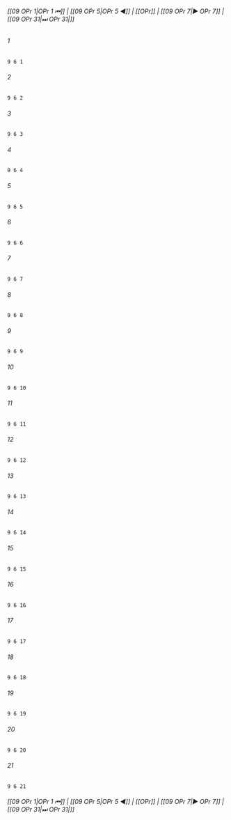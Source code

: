 
###### [[09 OPr 1|OPr 1 ⏮]] | [[09 OPr 5|OPr 5 ◀]] | [[OPr]] | [[09 OPr 7|▶ OPr 7]] | [[09 OPr 31|⏭ OPr 31|]]

###### 1
``` verse
9 6 1 
```
###### 2
``` verse
9 6 2 
```
###### 3
``` verse
9 6 3 
```
###### 4
``` verse
9 6 4 
```
###### 5
``` verse
9 6 5 
```
###### 6
``` verse
9 6 6 
```
###### 7
``` verse
9 6 7 
```
###### 8
``` verse
9 6 8 
```
###### 9
``` verse
9 6 9 
```
###### 10
``` verse
9 6 10 
```
###### 11
``` verse
9 6 11 
```
###### 12
``` verse
9 6 12 
```
###### 13
``` verse
9 6 13 
```
###### 14
``` verse
9 6 14 
```
###### 15
``` verse
9 6 15 
```
###### 16
``` verse
9 6 16 
```
###### 17
``` verse
9 6 17 
```
###### 18
``` verse
9 6 18 
```
###### 19
``` verse
9 6 19 
```
###### 20
``` verse
9 6 20 
```
###### 21
``` verse
9 6 21 
```

###### [[09 OPr 1|OPr 1 ⏮]] | [[09 OPr 5|OPr 5 ◀]] | [[OPr]] | [[09 OPr 7|▶ OPr 7]] | [[09 OPr 31|⏭ OPr 31|]]

